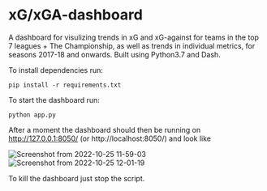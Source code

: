 # xG/xGA-dashboard

A dashboard for visulizing trends in xG and xG-against for teams in the top 7 leagues + The Championship, as well as trends in individual metrics, for seasons 2017-18 and onwards. Built using Python3.7 and Dash.

To install dependencies run:
``` 
pip install -r requirements.txt
```

To start the dashboard run:

```
python app.py
```

After a moment the dashboard should then be running on http://127.0.0.1:8050/ (or http://localhost:8050/) and look like

![Screenshot from 2022-10-25 11-59-03](https://user-images.githubusercontent.com/33630025/197744214-9a87a0b9-77a9-477a-afb1-a353826a59e5.png)
![Screenshot from 2022-10-25 12-01-19](https://user-images.githubusercontent.com/33630025/197744649-3ffb7907-200e-4fc4-92d8-b430e285b519.png)


To kill the dashboard just stop the script.
